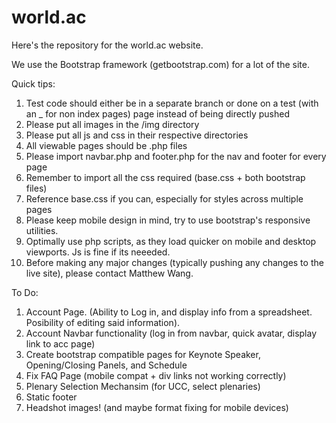 # world.ac
Here's the repository for the world.ac website. </br>

We use the Bootstrap framework (getbootstrap.com) for a lot of the site. </br>

Quick tips:
</br>
1. Test code should either be in a separate branch or done on a test (with an _ for non index pages) page instead of being directly pushed </br>
2. Please put all images in the /img directory </br>
3. Please put all js and css in their respective directories </br>
4. All viewable pages should be .php files </br>
5. Please import navbar.php and footer.php for the nav and footer for every page </br>
6. Remember to import all the css required (base.css + both bootstrap files)  </br>
7. Reference base.css if you can, especially for styles across multiple pages </br>
8. Please keep mobile design in mind, try to use bootstrap's responsive utilities.  </br>
9. Optimally use php scripts, as they load quicker on mobile and desktop viewports. Js is fine if its neeeded. </br>
10. Before making any major changes (typically pushing any changes to the live site), please contact Matthew Wang. </br>


To Do:
</br>
1. Account Page. (Ability to Log in, and display info from a spreadsheet. Posibility of editing said information). </br>
2. Account Navbar functionality (log in from navbar, quick avatar, display link to acc page) </br>
3. Create bootstrap compatible pages for Keynote Speaker, Opening/Closing Panels, and Schedule </br>
4. Fix FAQ Page (mobile compat + div links not working correctly) </br>
5. Plenary Selection Mechansim (for UCC, select plenaries) </br>
6. Static footer </br>
7. Headshot images! (and maybe format fixing for mobile devices) </br>
